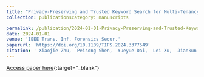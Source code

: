 ```yaml
---
title: "Privacy-Preserving and Trusted Keyword Search for Multi-Tenancy Cloud"
collection: publicationscategory: manuscripts

permalink: /publication/2024-01-01-Privacy-Preserving-and-Trusted-Keyword-Search-for-Multi-Tenancy-Cloud
date: 2024-01-01
venue: 'IEEE Trans. Inf. Forensics Secur.'
paperurl: 'https://doi.org/10.1109/TIFS.2024.3377549'
citation: ' Xiaojie Zhu,  Peisong Shen,  Yueyue Dai,  Lei Xu,  Jiankun Hu, &quot;Privacy-Preserving and Trusted Keyword Search for Multi-Tenancy Cloud.&quot; IEEE Trans. Inf. Forensics Secur., 2024.'
---
```

[Access paper here](https://doi.org/10.1109/TIFS.2024.3377549){:target="_blank"}
